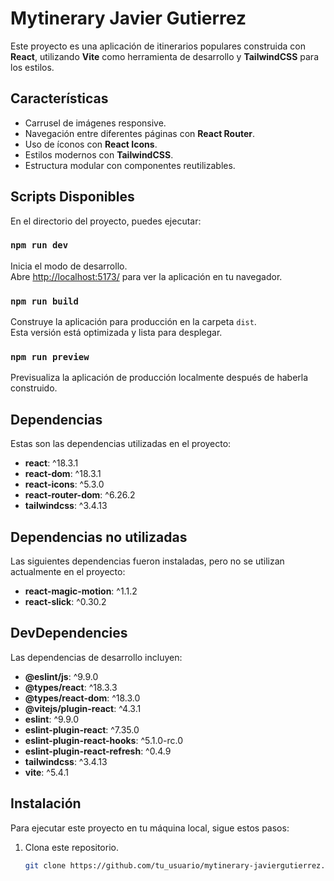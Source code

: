 # Mytinerary Javier Gutierrez

Este proyecto es una aplicación de itinerarios populares construida con **React**, utilizando **Vite** como herramienta de desarrollo y **TailwindCSS** para los estilos.

## Características

- Carrusel de imágenes responsive.
- Navegación entre diferentes páginas con **React Router**.
- Uso de íconos con **React Icons**.
- Estilos modernos con **TailwindCSS**.
- Estructura modular con componentes reutilizables.

## Scripts Disponibles

En el directorio del proyecto, puedes ejecutar:

### `npm run dev`

Inicia el modo de desarrollo.\
Abre [http://localhost:5173/](http://localhost:5173/) para ver la aplicación en tu navegador.

### `npm run build`

Construye la aplicación para producción en la carpeta `dist`.\
Esta versión está optimizada y lista para desplegar.

### `npm run preview`

Previsualiza la aplicación de producción localmente después de haberla construido.

## Dependencias

Estas son las dependencias utilizadas en el proyecto:

- **react**: ^18.3.1
- **react-dom**: ^18.3.1
- **react-icons**: ^5.3.0
- **react-router-dom**: ^6.26.2
- **tailwindcss**: ^3.4.13

## Dependencias no utilizadas

Las siguientes dependencias fueron instaladas, pero no se utilizan actualmente en el proyecto:

- **react-magic-motion**: ^1.1.2
- **react-slick**: ^0.30.2

## DevDependencies

Las dependencias de desarrollo incluyen:

- **@eslint/js**: ^9.9.0
- **@types/react**: ^18.3.3
- **@types/react-dom**: ^18.3.0
- **@vitejs/plugin-react**: ^4.3.1
- **eslint**: ^9.9.0
- **eslint-plugin-react**: ^7.35.0
- **eslint-plugin-react-hooks**: ^5.1.0-rc.0
- **eslint-plugin-react-refresh**: ^0.4.9
- **tailwindcss**: ^3.4.13
- **vite**: ^5.4.1

## Instalación

Para ejecutar este proyecto en tu máquina local, sigue estos pasos:

1. Clona este repositorio.
   
   ```bash
   git clone https://github.com/tu_usuario/mytinerary-javiergutierrez.git


